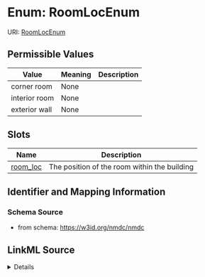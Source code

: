# Enum: RoomLocEnum



URI: [RoomLocEnum](RoomLocEnum.md)

## Permissible Values

| Value | Meaning | Description |
| --- | --- | --- |
| corner room | None |  |
| interior room | None |  |
| exterior wall | None |  |




## Slots

| Name | Description |
| ---  | --- |
| [room_loc](room_loc.md) | The position of the room within the building |






## Identifier and Mapping Information







### Schema Source


* from schema: https://w3id.org/nmdc/nmdc




## LinkML Source

<details>
```yaml
name: room_loc_enum
from_schema: https://w3id.org/nmdc/nmdc
rank: 1000
permissible_values:
  corner room:
    text: corner room
  interior room:
    text: interior room
  exterior wall:
    text: exterior wall

```
</details>